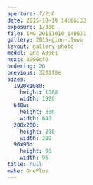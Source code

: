 ```yaml
---
aperture: f/2.0
date: 2015-10-10 14:06:33
exposure: 1/380
file: IMG_20151010_140631
gallery: 2015-glen-clova
layout: gallery-photo
model: One A0001
next: 8996cf6
ordering: 26
previous: 3231f8e
sizes:
  1920x1080:
    height: 1080
    width: 1920
  640w:
    height: 360
    width: 640
  200x200:
    height: 200
    width: 200
  96x96:
    height: 96
    width: 96
title: null
make: OnePlus
---
```

